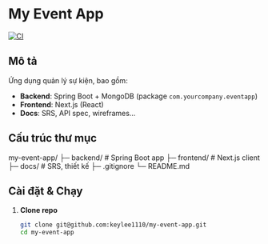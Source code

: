 # My Event App

[![CI](https://github.com/keylee1110/my-event-app/actions/workflows/ci.yml/badge.svg)](https://github.com/keylee1110/my-event-app/actions/workflows/ci.yml)

## Mô tả
Ứng dụng quản lý sự kiện, bao gồm:
- **Backend**: Spring Boot + MongoDB (package `com.yourcompany.eventapp`)
- **Frontend**: Next.js (React)
- **Docs**: SRS, API spec, wireframes…

## Cấu trúc thư mục
my-event-app/
├─ backend/ # Spring Boot app
├─ frontend/ # Next.js client
├─ docs/ # SRS, thiết kế
├─ .gitignore
└─ README.md

## Cài đặt & Chạy
1. **Clone repo**  
   ```bash
   git clone git@github.com:keylee1110/my-event-app.git
   cd my-event-app
